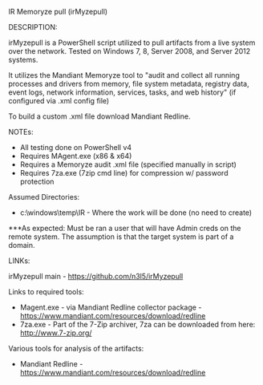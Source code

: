 IR Memoryze pull (irMyzepull)

DESCRIPTION:

irMyzepull is a PowerShell script utilized to pull artifacts from a live system over the network. Tested on Windows 7, 8, Server 2008, and Server 2012 systems. 

It utilizes the Mandiant Memoryze tool to "audit and collect all running processes and drivers from memory, file system metadata, registry data, event logs, network information, services, tasks, and web history" (if configured via .xml config file)

To build a custom .xml file download Mandiant Redline.
		
NOTEs: 
- All testing done on PowerShell v4
- Requires MAgent.exe (x86 & x64)
- Requires a Memoryze audit .xml file (specified manually in script)
- Requires 7za.exe (7zip cmd line) for compression w/ password protection
	
Assumed Directories:
- c:\windows\temp\IR - Where the work will be done (no need to create)
		
***As expected: Must be ran a user that will have Admin creds on the remote system. The assumption is that the target system is part of a domain.
	
LINKs:  
	
irMyzepull main - https://github.com/n3l5/irMyzepull
	
Links to required tools:
- Magent.exe - via Mandiant Redline collector package - https://www.mandiant.com/resources/download/redline
- 7za.exe - Part of the 7-Zip archiver, 7za can be downloaded from here: http://www.7-zip.org/
	
Various tools for analysis of the artifacts:
- Mandiant Redline - https://www.mandiant.com/resources/download/redline

